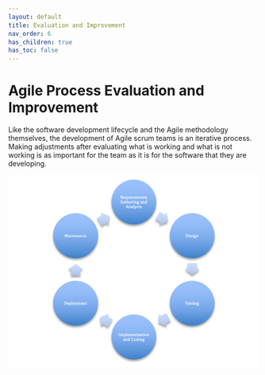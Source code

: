 ```yaml
---
layout: default
title: Evaluation and Improvement
nav_order: 6
has_children: true
has_toc: false
---
```


# Agile Process Evaluation and Improvement

Like the software development lifecycle and the Agile methodology themselves, the development of Agile scrum teams is an iterative process. Making 
adjustments after evaluating what is working and what is not working is as important for the team as it is for the software that they are developing. 

![Software Development Lifecycle](/img/sdlc.png)

